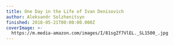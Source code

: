 ```yaml
---
title: One Day in the Life of Ivan Denisovich
author: Aleksandr Solzhenitsyn
finished: 2018-05-21T00:00:00.000Z
coverImage: >-
  https://m.media-amazon.com/images/I/81sgZf7VlEL._SL1500_.jpg
---
```

